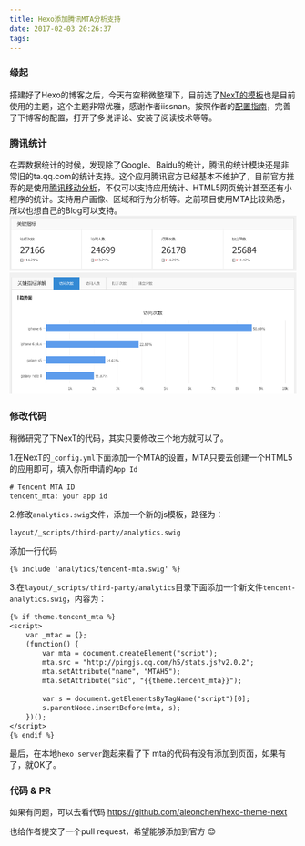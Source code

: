 ```yaml
---
title: Hexo添加腾讯MTA分析支持
date: 2017-02-03 20:26:37
tags:
---
```

### 缘起
搭建好了Hexo的博客之后，今天有空稍微整理下，目前选了[NexT的模板](http://notes.iissnan.com/)也是目前使用的主题，这个主题非常优雅，感谢作者iissnan。按照作者的[配置指南](http://theme-next.iissnan.com/)，完善了下博客的配置，打开了多说评论、安装了阅读技术等等。

### 腾讯统计
在弄数据统计的时候，发现除了Google、Baidu的统计，腾讯的统计模块还是非常旧的ta.qq.com的统计支持。这个应用腾讯官方已经基本不维护了，目前官方推荐的是使用[腾讯移动分析](mta.qq.com)，不仅可以支持应用统计、HTML5网页统计甚至还有小程序的统计。支持用户画像、区域和行为分析等。之前项目使用MTA比较熟悉，所以也想自己的Blog可以支持。
![mta_su](/media/mta_sum-1.png)
![mta_devices](/media/mta_devices-1.png)


### 修改代码
稍微研究了下NexT的代码，其实只要修改三个地方就可以了。

1.在NexT的`_config.yml`下面添加一个MTA的设置，MTA只要去创建一个HTML5的应用即可，填入你所申请的`App Id`

```
# Tencent MTA ID
tencent_mta: your app id
```

2.修改`analytics.swig`文件，添加一个新的js模板，路径为：

```
layout/_scripts/third-party/analytics.swig
```
添加一行代码

```
{% include 'analytics/tencent-mta.swig' %}
```

3.在`layout/_scripts/third-party/analytics`目录下面添加一个新文件`tencent-analytics.swig`，内容为：

```
{% if theme.tencent_mta %}
<script>
  	var _mtac = {};
  	(function() {
  		var mta = document.createElement("script");
  		mta.src = "http://pingjs.qq.com/h5/stats.js?v2.0.2";
  		mta.setAttribute("name", "MTAH5");
  		mta.setAttribute("sid", "{{theme.tencent_mta}}");

  		var s = document.getElementsByTagName("script")[0];
  		s.parentNode.insertBefore(mta, s);
  	})();
</script>
{% endif %}
```

最后，在本地`hexo server`跑起来看了下 mta的代码有没有添加到页面，如果有了，就OK了。

### 代码 & PR
如果有问题，可以去看代码 https://github.com/aleonchen/hexo-theme-next

也给作者提交了一个pull request，希望能够添加到官方 😊

